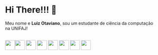 # Hi There!!! 👋
Meu nome e **Luiz Otaviano**, sou um estudante de ciência da computação na UNIFAJ!
<br>
<br>

<img src="https://cdn.jsdelivr.net/gh/devicons/devicon/icons/html5/html5-original.svg" width= "32px" height="32px" /><img src="https://cdn.jsdelivr.net/gh/devicons/devicon/icons/css3/css3-original.svg" width= "32px" height="32px"/>
<img src="https://cdn.jsdelivr.net/gh/devicons/devicon/icons/javascript/javascript-original.svg" width= "32px" height="32px"/>
<img src="https://cdn.jsdelivr.net/gh/devicons/devicon/icons/nodejs/nodejs-original.svg" width= "32px" height="32px"/>
<img src="https://cdn.jsdelivr.net/gh/devicons/devicon/icons/python/python-plain.svg" width= "32px" height="32px"/>
<img src="https://cdn.jsdelivr.net/gh/devicons/devicon/icons/vscode/vscode-original.svg" width= "32px" height="32px"/>
<img src="https://cdn.jsdelivr.net/gh/devicons/devicon/icons/pycharm/pycharm-original.svg" width= "32px" height="32px"/>
<img src="https://cdn.jsdelivr.net/gh/devicons/devicon/icons/git/git-original.svg" width= "32px" height="32px"/>
